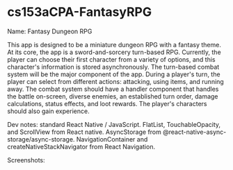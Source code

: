 # cs153aCPA-FantasyRPG
Name: Fantasy Dungeon RPG

  This app is designed to be a miniature dungeon RPG with a fantasy theme. At
its core, the app is a sword-and-sorcery turn-based RPG. Currently, the player
can choose their first character from a variety of options, and this character's
information is stored asynchronously. The turn-based combat system will be the
major component of the app. During a player's turn, the player can select from
different actions: attacking, using items, and running away. The combat system
should have a handler component that handles the battle on-screen, diverse
enemies, an established turn order, damage calculations, status effects, and
loot rewards. The player's characters should also gain experience.

Dev notes: standard React Native / JavaScript. FlatList, TouchableOpacity,
and ScrollView from React native. AsyncStorage from
@react-native-async-storage/async-storage. NavigationContainer and
createNativeStackNavigator from React Navigation.

Screenshots:
